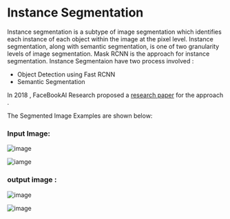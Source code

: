 # Instance Segmentation
Instance segmentation is a subtype of image segmentation which identifies each instance of each object within the image at the pixel level. Instance segmentation, along with semantic segmentation, is one of two granularity levels of image segmentation.
Mask RCNN is the approach for instance segmentation. 
Instance Segmentaion have two process involved :
 *  Object Detection using Fast RCNN
 *  Semantic Segmentation
 
 In 2018 , FaceBookAI Research proposed a [research paper](https://arxiv.org/pdf/1703.06870.pdf) for the approach .
 
 The Segmented Image Examples are shown below:
 
 ### Input Image: 
 
 ![image](
https://github.com/Shweta0002/DeepPixel/blob/master/deeppixel/Instance%20Segmentation/Input%20images/3651581
)

![iamge](https://github.com/Shweta0002/DeepPixel/blob/master/deeppixel/Instance%20Segmentation/Input%20images/4410436637_7b0ca36ee7_z.jpg?raw=true
)
 
 ### output image :
 
 ![image](https://github.com/Shweta0002/DeepPixel/blob/master/deeppixel/Instance%20Segmentation/Output%20Images/11.png?raw=true)

 ![image](https://github.com/Shweta0002/DeepPixel/blob/master/deeppixel/Instance%20Segmentation/Output%20Images/15.png?raw=true
)

